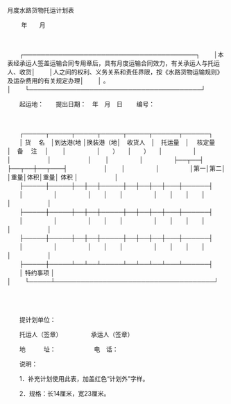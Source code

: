 



月度水路货物托运计划表



 

　　 年　　月

　　


　　┌────────────────────────────────────────┐
　　│本表经承运人签盖运输合同专用章后，具有月度运输合同效力，有关承运人与托运人、收货│
　　│人之间的权利、义务关系和责任界限，按《水路货物运输规则》及运杂费用的有关规定办理│
　　│ 。　　　　　　　　　　　　　　　　　　　　　　　　　　　　　　　　　　　　　　 │
　　└────────────────────────────────────────┘
　　


　　起运地：　　提出日期：　年　月　日　　 编号：

　　


　　┌─────┬─────┬─────┬─────┬─────┬──────┬──────┐
　　│ 货　 名　│到达港(地 │换装港（地│　收货人　│　托运量　│　 核定量　 │　备　 注　 │
　　│　　　　　│　　）　　│　　）　　│　　　　　│　　　　　│　　　　　　│　　　　　　│
　　│　　　　　│　　　　　├──┬──┤　　　　　├──┬──┼──┬───┤　　　　　　│
　　│　　　　　│　　　　　│第一│第二│　　　　　│重量│体积│重量│ 体积 │　　　　　　│
　　├─────┼─────┼──┼──┼─────┼──┼──┼──┼───┼──────┤
　　│　　　　　│　　　　　│　　│　　│　　　　　│　　│　　│　　│　　　│　　　　　　│
　　├─────┼─────┼──┼──┼─────┼──┼──┼──┼───┼──────┤
　　│　　　　　│　　　　　│　　│　　│　　　　　│　　│　　│　　│　　　│　　　　　　│
　　├─────┼─────┼──┼──┼─────┼──┼──┼──┼───┼──────┤
　　│　　　　　│　　　　　│　　│　　│　　　　　│　　│　　│　　│　　　│　　　　　　│
　　├─────┼─────┴──┴──┴─────┴──┴──┴──┴───┴──────┤
　　│ 特约事项 │　　　　　　　　　　　　　　　　　　　　　　　　　　　　　　　　　　　　　│
　　└─────┴─────────────────────────────────────┘
　　


　　

　　提计划单位：　　　　　　 

　　托运人（签章）　　　　　 承运人（签章）

　　地　　　址：　　　　　　 电　话：　　

　　说明：

　　1．补充计划使用此表，加盖红色“计划外”字样。

　　2．规格：长14厘米，宽23厘米。

　　